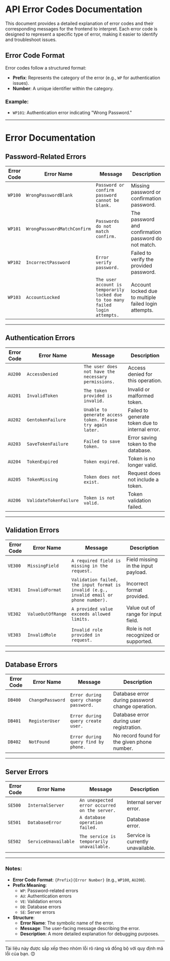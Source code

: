 # API Error Codes Documentation

This document provides a detailed explanation of error codes and their corresponding messages for the frontend to interpret. Each error code is designed to represent a specific type of error, making it easier to identify and troubleshoot issues.

## Error Code Format
Error codes follow a structured format:

- **Prefix**: Represents the category of the error (e.g., `WP` for authentication issues).
- **Number**: A unique identifier within the category.

### Example:
- `WP101`: Authentication error indicating "Wrong Password."

---

# Error Documentation

## Password-Related Errors

| Error Code | Error Name                    | Message                                                             | Description                                                      |
|------------|-------------------------------|---------------------------------------------------------------------|------------------------------------------------------------------|
| `WP100`    | `WrongPasswordBlank`          | `Password or confirm password cannot be blank.`                      | Missing password or confirmation password.                       |
| `WP101`    | `WrongPasswordMatchConfirm`   | `Passwords do not match confirm.`                                    | The password and confirmation password do not match.             |
| `WP102`    | `IncorrectPassword`           | `Error verify password.`                                             | Failed to verify the provided password.                          |
| `WP103`    | `AccountLocked`               | `The user account is temporarily locked due to too many failed login attempts.` | Account locked due to multiple failed login attempts. |

---

## Authentication Errors

| Error Code | Error Name               | Message                                                | Description                                   |
|------------|--------------------------|--------------------------------------------------------|-----------------------------------------------|
| `AU200`    | `AccessDenied`           | `The user does not have the necessary permissions.`    | Access denied for this operation.             |
| `AU201`    | `InvalidToken`           | `The token provided is invalid.`                      | Invalid or malformed token.                   |
| `AU202`    | `GentokenFailure`        | `Unable to generate access token. Please try again later.` | Failed to generate token due to internal error. |
| `AU203`    | `SaveTokenFailure`       | `Failed to save token.`                               | Error saving token to the database.           |
| `AU204`    | `TokenExpired`           | `Token expired.`                                      | Token is no longer valid.                     |
| `AU205`    | `TokenMissing`           | `Token does not exist.`                               | Request does not include a token.             |
| `AU206`    | `ValidateTokenFailure`   | `Token is not valid.`                                 | Token validation failed.                      |

---

## Validation Errors

| Error Code | Error Name            | Message                                                  | Description                               |
|------------|-----------------------|----------------------------------------------------------|-------------------------------------------|
| `VE300`    | `MissingField`        | `A required field is missing in the request.`            | Field missing in the input payload.       |
| `VE301`    | `InvalidFormat`       | `Validation failed, the input format is invalid (e.g., invalid email or phone number).` | Incorrect format provided.               |
| `VE302`    | `ValueOutOfRange`     | `A provided value exceeds allowed limits.`               | Value out of range for input field.       |
| `VE303`    | `InvalidRole`         | `Invalid role provided in request.`                      | Role is not recognized or supported.      |

---

## Database Errors

| Error Code | Error Name            | Message                                                  | Description                               |
|------------|-----------------------|----------------------------------------------------------|-------------------------------------------|
| `DB400`    | `ChangePassword`      | `Error during query change password.`                    | Database error during password change operation. |
| `DB401`    | `RegisterUser`        | `Error during query create user.`                        | Database error during user registration.  |
| `DB402`    | `NotFound`            | `Error during query find by phone.`                      | No record found for the given phone number. |

---

## Server Errors

| Error Code | Error Name            | Message                                                  | Description                               |
|------------|-----------------------|----------------------------------------------------------|-------------------------------------------|
| `SE500`    | `InternalServer`      | `An unexpected error occurred on the server.`            | Internal server error.                    |
| `SE501`    | `DatabaseError`       | `A database operation failed.`                           | Database error.                           |
| `SE502`    | `ServiceUnavailable`  | `The service is temporarily unavailable.`                | Service is currently unavailable.         |

---

### Notes:
- **Error Code Format**: `{Prefix}{Error Number}` (e.g., `WP100`, `AU200`).
- **Prefix Meaning**:
  - `WP`: Password-related errors
  - `AU`: Authentication errors
  - `VE`: Validation errors
  - `DB`: Database errors
  - `SE`: Server errors
- **Structure**:
  - **Error Name**: The symbolic name of the error.
  - **Message**: The user-facing message describing the error.
  - **Description**: A more detailed explanation for debugging purposes.

--- 

Tài liệu này được sắp xếp theo nhóm lỗi rõ ràng và đồng bộ với quy định mã lỗi của bạn. 😊